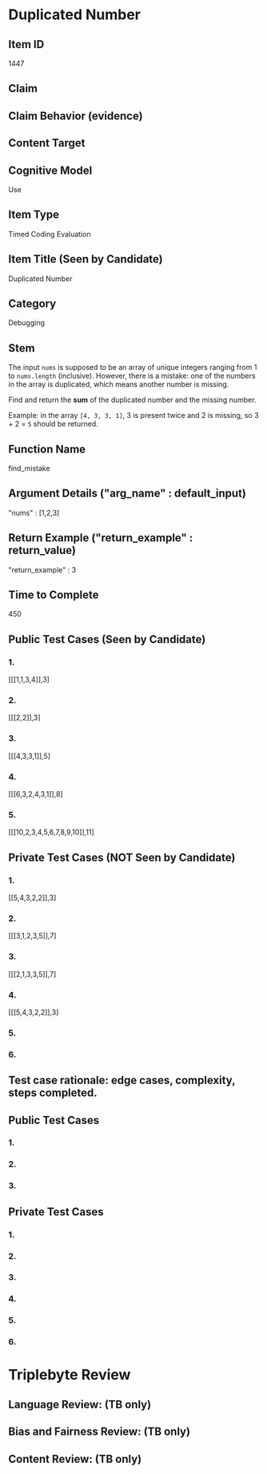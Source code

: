 # Duplicated Number

## Item ID
1447

## Claim

## Claim Behavior (evidence)

## Content Target

## Cognitive Model
Use

## Item Type
Timed Coding Evaluation

## Item Title (Seen by Candidate)
Duplicated Number

## Category
Debugging

## Stem
The input `nums` is supposed to be an array of unique integers ranging from 1 to `nums.length` (inclusive). However, there is a mistake: one of the numbers in the array is duplicated, which means another number is missing.

Find and return the **sum** of the duplicated number and the missing number.

Example: in the array `[4, 3, 3, 1]`, 3 is present twice and 2 is missing, so 3 + 2 = `5` should be returned.

## Function Name
find_mistake

## Argument Details ("arg_name" : default_input)
"nums" : [1,2,3]

## Return Example ("return_example" : return_value)
"return_example" : 3

## Time to Complete
450

## Public Test Cases (Seen by Candidate)
### 1.
[[[1,1,3,4]],3]

### 2.
[[[2,2]],3]

### 3.
[[[4,3,3,1]],5]

### 4.
[[[6,3,2,4,3,1]],8]

### 5.
[[[10,2,3,4,5,6,7,8,9,10]],11]

## Private Test Cases (NOT Seen by Candidate)
### 1.
[[5,4,3,2,2]],3]

### 2.
[[[3,1,2,3,5]],7]

### 3.
[[[2,1,3,3,5]],7]

### 4.
[[[5,4,3,2,2]],3]

### 5.

### 6.

## Test case rationale: edge cases, complexity, steps completed.
## Public Test Cases
### 1.

### 2.

### 3.

## Private Test Cases
### 1.

### 2.

### 3.

### 4.

### 5.

### 6.

# Triplebyte Review

## Language Review: (TB only)

## Bias and Fairness Review: (TB only)

## Content Review: (TB only)
